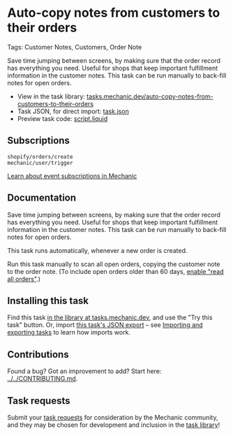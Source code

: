 # Auto-copy notes from customers to their orders

Tags: Customer Notes, Customers, Order Note

Save time jumping between screens, by making sure that the order record has everything you need. Useful for shops that keep important fulfillment information in the customer notes. This task can be run manually to back-fill notes for open orders.

* View in the task library: [tasks.mechanic.dev/auto-copy-notes-from-customers-to-their-orders](https://tasks.mechanic.dev/auto-copy-notes-from-customers-to-their-orders)
* Task JSON, for direct import: [task.json](../../tasks/auto-copy-notes-from-customers-to-their-orders.json)
* Preview task code: [script.liquid](./script.liquid)

## Subscriptions

```liquid
shopify/orders/create
mechanic/user/trigger
```

[Learn about event subscriptions in Mechanic](https://learn.mechanic.dev/core/tasks/subscriptions)

## Documentation

Save time jumping between screens, by making sure that the order record has everything you need. Useful for shops that keep important fulfillment information in the customer notes. This task can be run manually to back-fill notes for open orders.

This task runs automatically, whenever a new order is created.

Run this task manually to scan all open orders, copying the customer note to the order note. (To include open orders older than 60 days, [enable "read all orders"](https://help.usemechanic.com/tutorials/enabling-read_all_orders).)

## Installing this task

Find this task [in the library at tasks.mechanic.dev](https://tasks.mechanic.dev/auto-copy-notes-from-customers-to-their-orders), and use the "Try this task" button. Or, import [this task's JSON export](../../tasks/auto-copy-notes-from-customers-to-their-orders.json) – see [Importing and exporting tasks](https://learn.mechanic.dev/core/tasks/import-and-export) to learn how imports work.

## Contributions

Found a bug? Got an improvement to add? Start here: [../../CONTRIBUTING.md](../../CONTRIBUTING.md).

## Task requests

Submit your [task requests](https://mechanic.canny.io/task-requests) for consideration by the Mechanic community, and they may be chosen for development and inclusion in the [task library](https://tasks.mechanic.dev/)!
